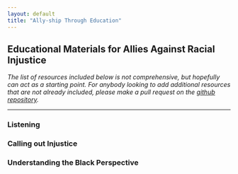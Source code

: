 ```yaml
---
layout: default
title: "Ally-ship Through Education"
---
```


## Educational Materials for Allies Against Racial Injustice

*The list of resources included below is not comprehensive, but hopefully can act as a starting point. For anybody looking to add additional resources that are not already included, please make a pull request on the [github repository](https://github.com/wa-hans/becoming-an-ally.github.io).*

___

### Listening



### Calling out Injustice



### Understanding the Black Perspective


